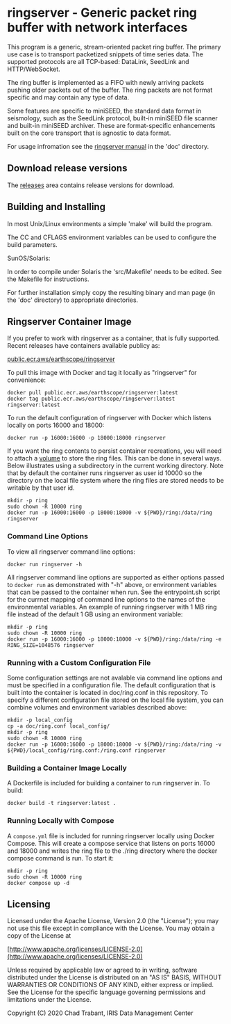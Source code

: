 # ringserver - Generic packet ring buffer with network interfaces

This program is a generic, stream-oriented packet ring buffer.  The primary
use case is to transport packetized snippets of time series data.  The
supported protocols are all TCP-based: DataLink, SeedLink and HTTP/WebSocket.

The ring buffer is implemented as a FIFO with newly arriving packets pushing
older packets out of the buffer.  The ring packets are not format specific
and may contain any type of data. 

Some features are specific to miniSEED, the standard data format in seismology,
such as the SeedLink protocol, built-in miniSEED file scanner and built-in
miniSEED archiver.  These are format-specific enhancements built on the core
transport that is agnostic to data format.

For usage infromation see the [ringserver manual](https://github.com/EarthScope/ringserver/tree/main/doc) in the
'doc' directory.

## Download release versions

The [releases](https://github.com/EarthScope/ringserver/releases) area contains
release versions for download.

## Building and Installing 

In most Unix/Linux environments a simple 'make' will build the program.

The CC and CFLAGS environment variables can be used to configure
the build parameters.

SunOS/Solaris:
 
In order to compile under Solaris the 'src/Makefile' needs to be edited.
See the Makefile for instructions.

For further installation simply copy the resulting binary and man page
(in the 'doc' directory) to appropriate directories.

## Ringserver Container Image

If you prefer to work with ringserver as a container, that is fully supported.
Recent releases have containers available publicy as:

[public.ecr.aws/earthscope/ringserver](https://gallery.ecr.aws/earthscope/ringserver)

To pull this image with Docker and tag it locally as "ringserver" for convenience:

```
docker pull public.ecr.aws/earthscope/ringserver:latest
docker tag public.ecr.aws/earthscope/ringserver:latest ringserver:latest
```

To run the default configuration of ringserver with Docker which listens locally on ports 16000 and 18000:

```
docker run -p 16000:16000 -p 18000:18000 ringserver
```

If you want the ring contents to persist container recreations, you will need to attach a [volume](https://docs.docker.com/storage/volumes/) to store the ring files. This can be done in several ways. Below illustrates using a subdirectory in the current working directory. Note that by default the container runs ringserver as user id 10000 so the directory on the local file system where the ring files are stored needs to be writable by that user id.

```
mkdir -p ring
sudo chown -R 10000 ring
docker run -p 16000:16000 -p 18000:18000 -v ${PWD}/ring:/data/ring ringserver
```

### Command Line Options

To view all ringserver command line options:

```
docker run ringserver -h
```

All ringserver command line options are supported as either options passed to `docker run` as demonstrated with "-h" above, or environment variables that can be passed to the container when run.
See the entrypoint.sh script for the currnet mapping of command line options to the names of the environmental variables.
An example of running ringserver with 1 MB ring file instead of the default 1 GB using an environment variable:

```
mkdir -p ring
sudo chown -R 10000 ring
docker run -p 16000:16000 -p 18000:18000 -v ${PWD}/ring:/data/ring -e RING_SIZE=1048576 ringserver
```

### Running with a Custom Configuration File

Some configuration settings are not avalable via command line options and must be specified in a configuration file.
The default configuration that is built into the container is located in doc/ring.conf in this repository.
To specify a different configuration file stored on the local file system, you can combine volumes and environment variables described above:

```
mkdir -p local_config
cp -a doc/ring.conf local_config/
mkdir -p ring
sudo chown -R 10000 ring
docker run -p 16000:16000 -p 18000:18000 -v ${PWD}/ring:/data/ring -v ${PWD}/local_config/ring.conf:/ring.conf ringserver
```


### Building a Container Image Locally

A Dockerfile is included for building a container to run ringserver in.
To build:

```
docker build -t ringserver:latest .
```

### Running Locally with Compose

A `compose.yml` file is included for running ringserver locally using Docker Compose.
This will create a compose service that listens on ports 16000 and 18000 and writes the ring file to the ./ring directory where the docker compose command is run.
To start it:

```
mkdir -p ring
sudo chown -R 10000 ring
docker compose up -d
```

## Licensing 

Licensed under the Apache License, Version 2.0 (the "License");
you may not use this file except in compliance with the License.
You may obtain a copy of the License at

[http://www.apache.org/licenses/LICENSE-2.0](http://www.apache.org/licenses/LICENSE-2.0)

Unless required by applicable law or agreed to in writing, software
distributed under the License is distributed on an "AS IS" BASIS,
WITHOUT WARRANTIES OR CONDITIONS OF ANY KIND, either express or implied.
See the License for the specific language governing permissions and
limitations under the License.

Copyright (C) 2020 Chad Trabant, IRIS Data Management Center
